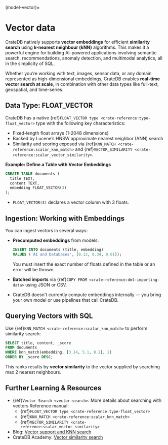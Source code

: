 (model-vector)=
# Vector data

CrateDB natively supports **vector embeddings** for efficient **similarity
search** using **k-nearest neighbour (kNN)** algorithms. This makes it a
powerful engine for building AI-powered applications involving semantic search,
recommendations, anomaly detection, and multimodal analytics, all in the
simplicity of SQL.

Whether you’re working with text, images, sensor data, or any domain represented
as high-dimensional embeddings, CrateDB enables **real-time vector search at
scale**, in combination with other data types like full-text, geospatial, and
time-series.

## Data Type: FLOAT_VECTOR

CrateDB has a native {ref}`FLOAT_VECTOR type <crate-reference:type-float_vector>`
type with the following key characteristics:

* Fixed-length float arrays (1-2048 dimensions)
* Backed by Lucene’s HNSW approximate nearest neighbor (ANN) search
* Similarity and scoring exposed via {ref}`KNN_MATCH <crate-reference:scalar_knn_match>`
and {ref}`VECTOR_SIMILARITY <crate-reference:scalar_vector_similarity>`.

**Example: Define a Table with Vector Embeddings**

```sql
CREATE TABLE documents (
  title TEXT,
  content TEXT,
  embedding FLOAT_VECTOR(3)
);
```

* `FLOAT_VECTOR(3)` declares a vector column with 3 floats.

## Ingestion: Working with Embeddings

You can ingest vectors in several ways:

*   **Precomputed embeddings** from models:
    ```sql
    INSERT INTO documents (title, embedding)
    VALUES ('AI and Databases', [0.12, 0.34, 0.01]);
    ```
    You must insert the exact number of floats defined in the table or an error
    will be thrown.

* **Batched imports** via {ref}`COPY FROM <crate-reference:dml-importing-data>`
using JSON or CSV.
* CrateDB doesn't currently compute embeddings internally — you bring your own
model or use pipelines that call CrateDB.

## Querying Vectors with SQL

Use {ref}`KNN_MATCH <crate-reference:scalar_knn_match>` to perform similarity
search:

```sql
SELECT title, content, _score
FROM documents
WHERE knn_match(embedding, [3.14, 5.1, 8.2], 2)
ORDER BY _score DESC;
```

This ranks results by **vector similarity** to the vector supplied by searching
max 2 nearest neighbours.

## Further Learning & Resources

* {ref}`Vector Search <vector-search>`: More details about searching with
  vectors
Reference manual:
  * {ref}`FLOAT_VECTOR type <crate-reference:type-float_vector>`
  * {ref}`KNN_MATCH <crate-reference:scalar_knn_match>`
  * {ref}`VECTOR_SIMILARITY <crate-reference:scalar_vector_similarity>`
* Blog: [Vector support and KNN search](https://cratedb.com/blog/unlocking-the-power-of-vector-support-and-knn-search-in-cratedb)
* CrateDB Academy: [Vector similarity
  search](https://learn.cratedb.com/cratedb-fundamentals?lesson=vector-similarity-search)
